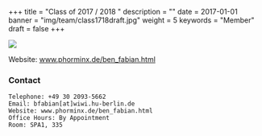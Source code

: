 +++
title = "Class of 2017 / 2018 "
description = ""
date = 2017-01-01
banner = "img/team/class1718draft.jpg"
weight = 5
keywords = "Member"
draft = false
+++

<!--more-->


![](/blog/img/team/class1718draft.jpg)




Website: www.phorminx.de/ben_fabian.html


###  Contact


	Telephone: +49 30 2093-5662
	Email: bfabian[at]wiwi.hu-berlin.de
	Website: www.phorminx.de/ben_fabian.html
	Office Hours: By Appointment
	Room: SPA1, 335
